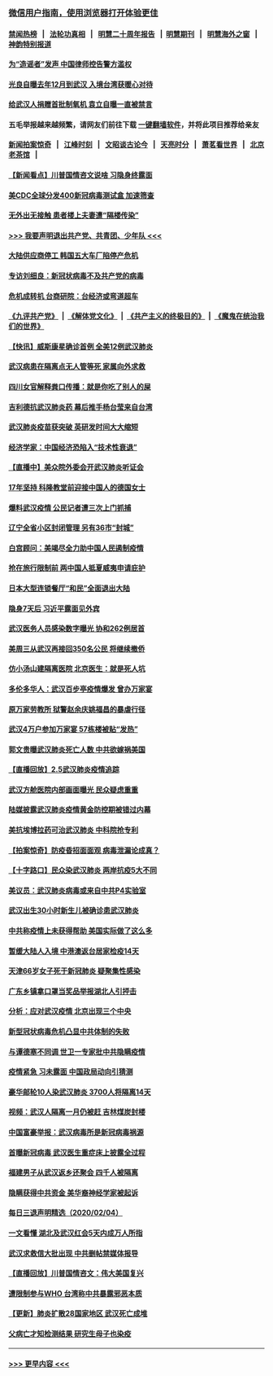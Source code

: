 ### [微信用户指南，使用浏览器打开体验更佳](https://github.com/gfw-breaker/banned-news1/blob/master/indexes/wechat-guide.md?t=0)
#### [禁闻热榜](热点新闻.md?t=0)  &nbsp;&nbsp;|&nbsp;&nbsp; [法轮功真相](https://github.com/gfw-breaker/truth/blob/master/README.md?t=0) &nbsp;&nbsp;|&nbsp;&nbsp; [明慧二十周年报告](https://github.com/gfw-breaker/mh-reports/blob/master/README.md?t=0) &nbsp;&nbsp;|&nbsp;&nbsp;[明慧期刊](https://github.com/gfw-breaker/mh-qikan) &nbsp;&nbsp;|&nbsp;&nbsp; [明慧海外之窗](https://github.com/gfw-breaker/mh-news/blob/master/README.md?t=0) &nbsp;&nbsp;|&nbsp;&nbsp; [神韵特别报道](https://github.com/gfw-breaker/mh-news/blob/master/shenyun.md?t=0)
#### [为“造谣者”发声 中国律师控告警方滥权](../pages/nsc413/n11847326.md?t=02060802) 
#### [光良自曝去年12月到武汉 入境台湾获暖心对待](../pages/nsc413/n11847243.md?t=02060802) 
#### [给武汉人捐赠首批制氧机 袁立自曝一直被禁言](../pages/nsc413/n11846974.md?t=02060802) 
#### 五毛举报越来越频繁，请网友们前往下载 [一键翻墙软件](https://github.com/gfw-breaker/ssr-accounts)，并将此项目推荐给亲友
#### [新闻拍案惊奇](https://github.com/gfw-breaker/banned-news1/blob/master/pages/link4.md) &nbsp;&nbsp;|&nbsp;&nbsp; [江峰时刻](https://github.com/gfw-breaker/banned-news1/blob/master/pages/link4.md) &nbsp;&nbsp;|&nbsp;&nbsp; [文昭谈古论今](https://github.com/gfw-breaker/banned-news1/blob/master/pages/link4.md) &nbsp;&nbsp;|&nbsp;&nbsp; [天亮时分](https://github.com/gfw-breaker/banned-news1/blob/master/pages/link4.md) &nbsp;&nbsp;|&nbsp;&nbsp; [萧茗看世界](https://github.com/gfw-breaker/banned-news1/blob/master/pages/link4.md) &nbsp;&nbsp;|&nbsp;&nbsp; [北京老茶馆](https://github.com/gfw-breaker/banned-news1/blob/master/pages/link4.md) &nbsp;&nbsp;|&nbsp;&nbsp; 
#### [【新闻看点】川普国情咨文说啥 习隐身终露面](../pages/nsc413/n11847016.md?t=02060802) 
#### [美CDC全球分发400新冠病毒测试盒 加速筛查](../pages/nsc413/n11847260.md?t=02060802) 
#### [无外出无接触 患者楼上夫妻遭“隔楼传染”](../pages/nsc413/n11847233.md?t=02060802) 
#### [>>> 我要声明退出共产党、共青团、少年队 <<<](https://github.com/begood0513/goodnews/blob/master/quit/letter.md) 
#### [大陆供应商停工 韩国五大车厂陷停产危机](../pages/nsc413/n11847062.md?t=02060802) 
#### [专访刘细良：新冠状病毒不及共产党的病毒](../pages/nsc413/n11847164.md?t=02060802) 
#### [危机成转机 台商研院：台经济或弯道超车](../pages/nsc413/n11846448.md?t=02060802) 
#### [《九评共产党》](https://github.com/begood0513/9ping.md/blob/master/README.md) &nbsp;|&nbsp; [《解体党文化》](../../../../jtdwh.md/blob/master/README.md)  &nbsp;|&nbsp; [《共产主义的终极目的》](../../../../gczydzjmd.md/blob/master/README.md) &nbsp;|&nbsp; [《魔鬼在统治我们的世界》](../../../../mgztzwmdsj.md/blob/master/README.md) 
#### [【快讯】威斯康星确诊首例 全美12例武汉肺炎](../pages/nsc413/n11847162.md?t=02060802) 
#### [武汉病患在隔离点无人管等死 家属向外求救](../pages/nsc413/n11847020.md?t=02060802) 
#### [四川女官解释粪口传播：就是你吃了别人的屎](../pages/nsc413/n11847029.md?t=02060802) 
#### [吉利德抗武汉肺炎药 幕后推手杨台莹来自台湾](../pages/nsc413/n11847064.md?t=02060802) 
#### [武汉肺炎疫苗获突破 英研发时间大大缩短](../pages/nsc413/n11846915.md?t=02060802) 
#### [经济学家：中国经济恐陷入“技术性衰退”](../pages/nsc413/n11846450.md?t=02060802) 
#### [【直播中】美众院外委会开武汉肺炎听证会](../pages/nsc413/n11846727.md?t=02060802) 
#### [17年坚持 科隆教堂前迎接中国人的德国女士](../pages/nsc413/n11846781.md?t=02060802) 
#### [爆料武汉疫情 公民记者遭三次上门抓捕](../pages/nsc413/n11846937.md?t=02060802) 
#### [辽宁全省小区封闭管理 另有36市“封城”](../pages/nsc413/n11846879.md?t=02060802) 
#### [白宫顾问：美竭尽全力助中国人民遏制疫情](../pages/nsc413/n11846756.md?t=02060802) 
#### [抢在旅行限制前 两中国人抵夏威夷申请庇护](../pages/nsc413/n11846866.md?t=02060802) 
#### [日本大型连锁餐厅“和民”全面退出大陆](../pages/nsc413/n11846765.md?t=02060802) 
#### [隐身7天后 习近平露面见外宾](../pages/nsc413/n11846805.md?t=02060802) 
#### [武汉医务人员感染数字曝光 协和262例居首](../pages/nsc413/n11846742.md?t=02060802) 
#### [美周三从武汉再接回350名公民 将继续撤侨](../pages/nsc413/n11846705.md?t=02060802) 
#### [仿小汤山建隔离医院 北京医生：就是死人坑](../pages/nsc413/n11846692.md?t=02060802) 
#### [多伦多华人：武汉百步亭疫情爆发 曾办万家宴](../pages/nsc413/n11846766.md?t=02060802) 
#### [原万家劳教所 狱警赵余庆姚福昌的暴虐行径](../pages/nsc413/n11844582.md?t=02060802) 
#### [武汉4万户参加万家宴 57栋楼被贴“发热”](../pages/nsc413/n11846074.md?t=02060802) 
#### [郭文贵曝武汉肺炎死亡人数 中共欲嫁祸美国](../pages/nsc413/n11846240.md?t=02060802) 
#### [【直播回放】2.5武汉肺炎疫情追踪](../pages/nsc413/n11846437.md?t=02060802) 
#### [武汉方舱医院内部画面曝光 民众疑虑重重](../pages/nsc413/n11846442.md?t=02060802) 
#### [陆媒披露武汉肺炎疫情黄金防控期被错过内幕](../pages/nsc413/n11846413.md?t=02060802) 
#### [美抗埃博拉药可治武汉肺炎 中科院抢专利](../pages/nsc413/n11846409.md?t=02060802) 
#### [【拍案惊奇】防疫昏招面面观 病毒泄漏论成真？](../pages/nsc413/n11845382.md?t=02060802) 
#### [【十字路口】民众染武汉肺炎 两岸抗疫5大不同](../pages/nsc413/n11845264.md?t=02060802) 
#### [美议员：武汉肺炎病毒或来自中共P4实验室](../pages/nsc413/n11846043.md?t=02060802) 
#### [武汉出生30小时新生儿被确诊患武汉肺炎](../pages/nsc413/n11846307.md?t=02060802) 
#### [中共称疫情上未获得帮助 美国实际做了这么多](../pages/nsc413/n11846008.md?t=02060802) 
#### [暂缓大陆人入境 中港澳返台居家检疫14天](../pages/nsc413/n11845862.md?t=02060802) 
#### [天津66岁女子死于新冠肺炎 疑聚集性感染](../pages/nsc413/n11845909.md?t=02060802) 
#### [广东乡镇拿口罩当奖品举报湖北人引抨击](../pages/nsc413/n11845622.md?t=02060802) 
#### [分析：应对武汉疫情 北京出现三个中央](../pages/nsc413/n11845850.md?t=02060802) 
#### [新型冠状病毒危机凸显中共体制的失败](../pages/nsc413/n11844970.md?t=02060802) 
#### [与谭德塞不同调 世卫一专家批中共隐瞒疫情](../pages/nsc413/n11845278.md?t=02060802) 
#### [疫情紧急 习未露面 中国政局动向引猜测](../pages/nsc413/n11845224.md?t=02060802) 
#### [豪华邮轮10人染武汉肺炎 3700人将隔离14天](../pages/nsc413/n11845543.md?t=02060802) 
#### [视频：武汉人隔离一月仍被赶 吉林煤炭封楼](../pages/nsc413/n11845570.md?t=02060802) 
#### [中国富豪举报：武汉病毒所是新冠病毒祸源](../pages/nsc413/n11844943.md?t=02060802) 
#### [首曝新冠病毒 武汉医生重症床上披露全过程](../pages/nsc413/n11845150.md?t=02060802) 
#### [福建男子从武汉返乡还聚会 四千人被隔离](../pages/nsc413/n11845352.md?t=02060802) 
#### [隐瞒获得中共资金 美华裔神经学家被起诉](../pages/nsc413/n11844879.md?t=02060802) 
#### [每日三退声明精选（2020/02/04）](../pages/nsc413/n11845335.md?t=02060802) 
#### [一文看懂 湖北及武汉红会5天内成万人所指](../pages/nsc413/n11844315.md?t=02060802) 
#### [武汉求救信大批出现 中共删帖禁媒体报导](../pages/nsc413/n11845064.md?t=02060802) 
#### [【直播回放】川普国情咨文：伟大美国复兴](../pages/nsc413/n11842079.md?t=02060802) 
#### [遭限制参与WHO 台湾称中共暴露邪恶本质](../pages/nsc413/n11844351.md?t=02060802) 
#### [【更新】肺炎扩散28国家地区 武汉死亡成堆](../pages/nsc413/n11801312.md?t=02060802) 
#### [父病亡才知检测结果 研究生母子也染疫](../pages/nsc413/n11845059.md?t=02060802) 

----
#### [ >>> 更早内容 <<< ](../indexes/nsc413-earlier.md)
